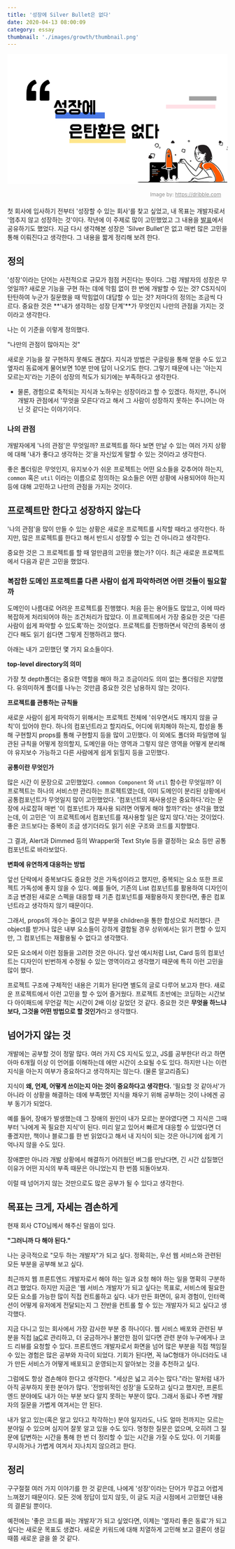 ```yaml
---
title: '성장에 Silver Bullet은 없다'
date: 2020-04-13 08:00:09
category: essay
thumbnail: './images/growth/thumbnail.png'
---
```


![image-thumbnail](./images/growth/thumbnail.png)

<div style="opacity: 0.5; padding-right: 15px; text-align:right">
    <sup>Image by: <a href="https://dribbble.com/shots/7093773-Landing-page-exploration">https://dribble.com</a></sup>
</div>

첫 회사에 입사하기 전부터 '성장할 수 있는 회사'를 찾고 싶었고, 내 목표는 개발자로서 '멈추지 않고 성장하는 것'이다. 작년에 이 주제로 많이 고민했었고 그 내용을 [발표](https://speakerdeck.com/soyoung210/jeolmang-deuribeun-seongjang-hamgge-ilhago-sipeun-gaebaljaga-doegiggaji)에서 공유하기도 했었다.  지금 다시 생각해본 성장은 'Silver Bullet'은 없고 매번 많은 고민을 통해 이뤄진다고 생각한다. 그 내용을 짧게 정리해 보려 한다.

## 정의

'성장'이라는 단어는 사전적으로 규모가 점점 커진다는 뜻이다. 그럼 개발자의 성장은 무엇일까? 새로운 기능을 구현 하는 데에 막힘 없이 한 번에 개발할 수 있는 것? CS지식이 탄탄하여 누군가 질문했을 때 막힘없이 대답할 수 있는 것? 저마다의 정의는 조금씩 다르다. 중요한 것은 **'내가 생각하는 성장 단계'**가 무엇인지 나만의 관점을 가지는 것이라고 생각한다.

나는 이 기준을 이렇게 정의했다.

"나만의 관점이 많아지는 것"

새로운 기능을 잘 구현하지 못해도 괜찮다. 지식과 방법은 구글링을 통해 얻을 수도 있고 옆자리 동료에게 물어보면 10분 만에 답이 나오기도 한다. 그렇기 때문에 나는 '아는지 모르는지'라는 기준이 성장의 척도가 되기에는 부족하다고 생각한다.

- 물론, 경험으로 축적되는 지식과 노하우는 성장이라고 할 수 있겠다. 하지만, 주니어 개발자 관점에서 '무엇을 모른다'라고 해서 그 사람이 성장하지 못하는 주니어는 아닌 것 같다는 이야기이다.

### 나의 관점

개발자에게 '나의 관점'은 무엇일까? 프로젝트를 하다 보면 만날 수 있는 여러 가지 상황에 대해 '내가 좋다고 생각하는 것'을 자신있게 말할 수 있는 것이라고 생각한다.

좋은 폴더링은 무엇인지, 유지보수가 쉬운 프로젝트는 어떤 요소들을 갖추어야 하는지, `common` 혹은 `util` 이라는 이름으로 정의하는 요소들은 어떤 상황에 사용되어야 하는지 등에 대해 고민하고 나만의 관점을 가지는 것이다.

## 프로젝트만 한다고 성장하지 않는다

'나의 관점'을 많이 만들 수 있는 상황은 새로운 프로젝트를 시작할 때라고 생각한다. 하지만, 많은 프로젝트를 한다고 해서 반드시 성장할 수 있는 건 아니라고 생각한다.

중요한 것은 그 프로젝트를 할 때 얼만큼의 고민을 했는가? 이다. 최근 새로운 프로젝트에서 다음과 같은 고민을 했었다.

### 복잡한 도메인 프로젝트를 다른 사람이 쉽게 파악하려면 어떤 것들이 필요할까

도메인이 나름대로 어려운 프로젝트를 진행했다. 처음 듣는 용어들도 많았고, 이에 따라 복잡하게 처리되어야 하는 조건처리가 많았다. 이 프로젝트에서 가장 중요한 것은 '다른 사람이 쉽게 파악할 수 있도록'하는 것이었다. 프로젝트를 진행하면서 약간의 중복이 생긴다 해도 읽기 쉽다면 그렇게 진행하려고 했다.

아래는 내가 고민했던 몇 가지 요소들이다.

**top-level directory의 의미**

가장 첫 depth폴더는 중요한 역할을 해야 하고 조금이라도 의미 없는 폴더링은 지양했다. 유의미하게 폴더를 나누는 것만큼 중요한 것은 남용하지 않는 것이다.

**프로젝트를 관통하는 규칙들**

새로운 사람이 쉽게 파악하기 위해서는 프로젝트 전체에 '쉬우면서도 깨지지 않을 규칙'이 있어야 한다. 하나의 컴포넌트라고 할지라도, 어디에 위치해야 하는지, 합성을 통해 구현할지 props를 통해 구현할지 등을 많이 고민했다.
이 외에도 폴더와 파일명에 일관된 규칙을 어떻게 정의할지, 도메인을 아는 영역과 그렇지 않은 영역을 어떻게 분리해야 유지보수 가능하고 다른 사람에게 쉽게 읽힐지 등을 고민했다.

**공통이란 무엇인가**

많은 시간 이 문장으로 고민했었다. `common Component` 와 `util` 함수란 무엇일까? 이 프로젝트는 하나의 서비스만 관리하는 프로젝트였는데, 이미 도메인이 분리된 상황에서 공통컴포넌트가 무엇일지 많이 고민했었다.  '컴포넌트의 재사용성은 중요하다.'라는 문장에 사로잡혀 매번 '이 컴포넌트가 재사용 되려면 어떻게 해야 할까?'라는 생각을 했었는데, 이 고민은 '이 프로젝트에서 컴포넌트를 재사용할 일은 많지 않다.'라는 것이었다. 좋은 코드보다는 중복이 조금 생기더라도 읽기 쉬운 구조와 코드를 지향했다.

그 결과, Alert과 Dimmed 등의 Wrapper와 Text Style 등을 결정하는 요소 등만 공통 컴포넌트로 바라보았다.

**변화에 유연하게 대응하는 방법**

앞선 단락에서 중복보다도 중요한 것은 가독성이라고 했지만, 중복되는 요소 또한 프로젝트 가독성에 좋지 않을 수 있다. 예를 들어, 기존의 List 컴포넌트를 활용하여 디자인이 조금 변경된 새로운 스펙을 대응할 때 기존 컴포넌트를 재활용하지 못한다면, 좋은 컴포넌트라고 생각하지 않기 때문이다.

그래서, props의 개수는 줄이고 많은 부분을 children을 통한 합성으로 처리했다. 큰 object를 받거나 많은 내부 요소들이 강하게 결합될 경우 상위에서는 읽기 편할 수 있지만, 그 컴포넌트는 재활용될 수 없다고 생각했다.

모든 요소에서 이런 점들을 고려한 것은 아니다. 앞선 예시처럼 List, Card 등의 컴포넌트는 디자인이 빈번하게 수정될 수 있는 영역이라고 생각했기 때문에 특히 이런 고민을 많이 했다.

프로젝트 구조에 구체적인 내용은 기회가 된다면 별도의 글로 다루어 보고자 한다. 새로운 프로젝트에서 이런 고민을 할 수 있어 즐거웠다. 프로젝트 초반에는 코딩하는 시간보다 아이패드에 무언갈 적는 시간이 2배 이상 길었던 것 같다. 중요한 것은 **무엇을 하느냐보다, 그것을 어떤 방법으로 할 것인가**라고 생각했다.

## 넘어가지 않는 것

개발에는 공부할 것이 정말 많다. 여러 가지 CS 지식도 있고, JS를 공부한다! 라고 하면 아마 6개월 이상 이 언어를 이해하는데 에만 시간이 소요될 수도 있다. 하지만 나는 이런 지식을 아는지 여부가 중요하다고 생각하지는 않는다. (물론 알고리즘도)

지식이 **왜, 언제, 어떻게 쓰이는지 아는 것이 중요하다고 생각한다.** '필요할 것 같아서'가 아니라 이 상황을 해결하는 데에 부족했던 지식을 채우기 위해 공부하는 것이 나에겐 공부 동기가 되었다.

예를 들어, 장애가 발생했는데 그 장애의 원인이 내가 모르는 분야였다면 그 지식은 그때부터 '나에게 꼭 필요한 지식'이 된다. 미리 알고 있어서 빠르게 대응할 수 있었다면 더 좋겠지만, 책이나 블로그를 한 번 읽었다고 해서 내 지식이 되는 것은 아니기에 쉽게 기억나지 않을 수도 있다.

장애뿐만 아니라 개발 상황에서 해결하기 어려웠던 버그를 만났다면, 긴 시간 삽질했던 이유가 어떤 지식의 부족 때문은 아니었는지 한 번쯤 되돌아보자.

이럴 때 넘어가지 않는 것만으로도 많은 공부가 될 수 있다고 생각한다.

## 목표는 크게, 자세는 겸손하게

현재 회사 CTO님께서 해주신 말씀이 있다.

**"그러니까 다 해야 된다."**

나는 궁극적으로 "모두 하는 개발자"가 되고 싶다. 정확히는, 우선 웹 서비스와 관련된 모든 부분을 공부해 보고 싶다.

최근까지 웹 프론트엔드 개발자로서 해야 하는 일과 요청 해야 하는 일을 명확히 구분하려고 했었다. 하지만 지금은 '웹 서비스 개발자'가 되고 싶다는 목표로, 서비스에 필요한 모든 요소를 가능한 많이 직접 컨트롤하고 싶다. 내가 만든 화면이, 유저 경험이, 인터랙션이 어떻게 유저에게 전달되는지 그 전반을 컨트롤 할 수 있는 개발자가 되고 싶다고 생각했다.

지금 다니고 있는 회사에서 가장 감사한 부분 중 하나이다. 웹 서비스 배포와 관련된 부분을 직접 [IaC](https://en.wikipedia.org/wiki/Infrastructure_as_code)로 관리하고, 더 궁금하거나 불안한 점이 있다면 관련 분야 누구에게나 코드 리뷰를 요청할 수 있다. 프론트엔드 개발자로서 화면을 넘어 많은 부분을 직접 책임질 수 있는 경험은 많은 공부와 자극이 되었다. 기회가 된다면, 꼭 IaC형태가 아니더라도 내가 만든 서비스가 어떻게 배포되고 운영되는지 알아보는 것을 추천하고 싶다.

그럼에도 항상 겸손해야 한다고 생각한다. "세상은 넓고 괴수는 많다."라는 말처럼 내가 아직 공부하지 못한 분야가 많다. '전방위적인 성장'을 도모하고 싶다고 했지만, 프론트엔드 분야에도 내가 아는 부분 보다 알지 못하는 부분이 많다. 그래서 동료나 주변 개발자의 질문을 가볍게 여겨서는 안 된다.

내가 알고 있는(혹은 알고 있다고 착각하는) 분야 일지라도, 나도 얼마 전까지는 모르는 분야일 수 있으며 심지어 잘못 알고 있을 수도 있다. 멍청한 질문은 없으며, 오히려 그 질문에 답변하는 시간을 통해 한 번 더 정리할 수 있는 시간을 가질 수도 있다. 이 기회를 무시하거나 가볍게 여겨서 지나치지 않으려고 한다.

## 정리

구구절절 여러 가지 이야기를 한 것 같은데, 나에게 '성장'이라는 단어가 무겁고 어렵게 느껴졌기 때문이다. 모든 것에 정답이 있지 않듯, 이 글도 지금 시점에서 고민했던 내용의 결론일 뿐이다.

예전에는 '좋은 코드를 짜는 개발자'가 되고 싶었다면, 이제는 '옆자리 좋은 동료'가 되고 싶다는 새로운 목표도 생겼다. 새로운 키워드에 대해 치열하게 고민해 보고 결론이 생길 때쯤 새로운 글을 쓸 것 같다.
